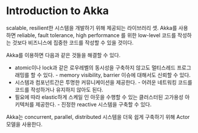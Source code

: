 # Introduction to Akka

scalable, resilient한 시스템을 개발하기 위해 제공되는 라이브러리 셋. Akka를 사용하면 reliable, fault tolerance, high performance 를 위한
low-level 코드를 작성하는 것보다 비즈니스에 집중한 코드를 작성할 수 있을 것이다.

Akka를 이용하면 다음과 같은 것들을 해결할 수 있다.

- atomic이나 lock과 같은 로우레벨의 동시성을 구축하지 않고도 멀티스레드 프로그래밍를 할 수 있다. - memory visibility, barrier 이슈에 대해서도 신뢰할 수 있다.
- 시스템과 컴포넌트간은 투명한 커뮤니케이션을 제공한다. - 어려운 네트워킹 코드를 코드를 작성하거나 유지하지 않아도 된다.
- 필요에 따라 elastic하게 스케일 인 아웃을 수행할 수 있는 클러스터된 고가용성 아키텍처를 제공한다. - 진정한 reactive 시스템을 구축할 수 있다. 

Akka는 concurrent, parallel, distributed 시스템을 더욱 쉽게 구축하기 위해 Actor모델을 사용한다.

 